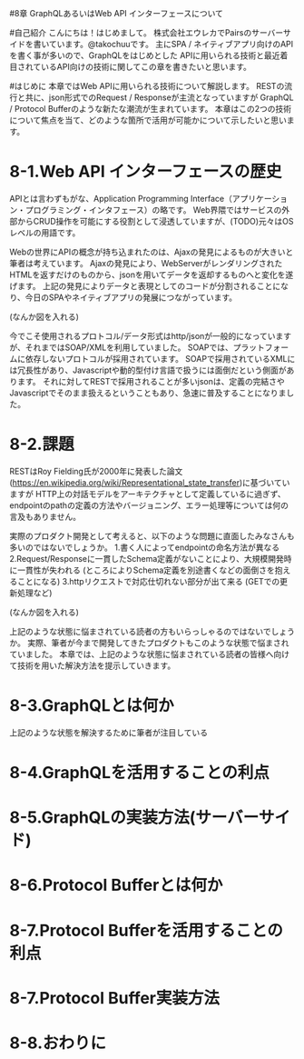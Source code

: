 #8章 GraphQLあるいはWeb API インターフェースについて

#自己紹介
こんにちは！はじめまして。
株式会社エウレカでPairsのサーバーサイドを書いています。@takochuuです。
主にSPA / ネイティブアプリ向けのAPIを書く事が多いので、GraphQLをはじめとした
APIに用いられる技術と最近着目されているAPI向けの技術に関してこの章を書きたいと思います。

#はじめに
本章ではWeb APIに用いられる技術について解説します。
RESTの流行と共に、json形式でのRequest / Responseが主流となっていますが
GraphQL / Protocol Bufferのような新たな潮流が生まれています。
本章はこの2つの技術について焦点を当て、どのような箇所で活用が可能かについて示したいと思います。

# 8-1.Web API インターフェースの歴史
APIとは言わずもがな、Application Programming Interface（アプリケーション・プログラミング・インタフェース）の略です。
Web界隈ではサービスの外部からCRUD操作を可能にする役割として浸透していますが、(TODO)元々はOSレベルの用語です。

Webの世界にAPIの概念が持ち込まれたのは、Ajaxの発見によるものが大きいと筆者は考えています。
Ajaxの発見により、WebServerがレンダリングされたHTMLを返すだけのものから、jsonを用いてデータを返却するものへと変化を遂げます。
上記の発見によりデータと表現としてのコードが分割されることになり、今日のSPAやネイティブアプリの発展につながっています。

(なんか図を入れる)

今でこそ使用されるプロトコル/データ形式はhttp/jsonが一般的になっていますが、それまではSOAP/XMLを利用していました。
SOAPでは、プラットフォームに依存しないプロトコルが採用されています。
SOAPで採用されているXMLには冗長性があり、Javascriptや動的型付け言語で扱うには面倒だという側面があります。
それに対してRESTで採用されることが多いjsonは、定義の完結さやJavascriptでそのまま扱えるということもあり、急速に普及することになりました。

# 8-2.課題
RESTはRoy Fielding氏が2000年に発表した論文(https://en.wikipedia.org/wiki/Representational_state_transfer)に基づいていますが
HTTP上の対話モデルをアーキテクチャとして定義しているに過ぎず、endpointのpathの定義の方法やバージョニング、エラー処理等については何の言及もありません。

実際のプロダクト開発として考えると、以下のような問題に直面したみなさんも多いのではないでしょうか。
1.書く人によってendpointの命名方法が異なる
2.Request/Responseに一貫したSchema定義がないことにより、大規模開発時に一貫性が失われる
(ところによりSchema定義を別途書くなどの面倒さを抱えることになる)
3.httpリクエストで対応仕切れない部分が出て来る
(GETでの更新処理など)

(なんか図を入れる)

上記のような状態に悩まされている読者の方もいらっしゃるのではないでしょうか。
実際、筆者が今まで開発してきたプロダクトもこのような状態で悩まされていました。
本章では、上記のような状態に悩まされている読者の皆様へ向けて技術を用いた解決方法を提示していきます。

# 8-3.GraphQLとは何か
上記のような状態を解決するために筆者が注目している

# 8-4.GraphQLを活用することの利点

# 8-5.GraphQLの実装方法(サーバーサイド)

# 8-6.Protocol Bufferとは何か

# 8-7.Protocol Bufferを活用することの利点

# 8-7.Protocol Buffer実装方法

# 8-8.おわりに
